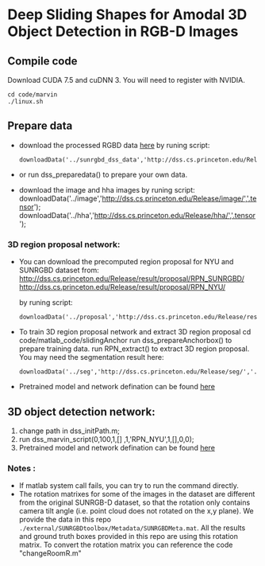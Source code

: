# Deep Sliding Shapes for Amodal 3D Object Detection in RGB-D Images
## Compile code
Download CUDA 7.5 and cuDNN 3. You will need to register with NVIDIA.
```shell
cd code/marvin
./linux.sh
```
## Prepare data 
* download the processed RGBD data [here](http://dss.cs.princeton.edu/Release/sunrgbd_dss_data) by runing script:
     ```shell
     downloadData('../sunrgbd_dss_data','http://dss.cs.princeton.edu/Release/sunrgbd_dss_data/','.bin');
     ```
* or run dss_preparedata() to prepare your own data.

* download the image and hha images by runing script:
    downloadData('../image','http://dss.cs.princeton.edu/Release/image/','.tensor');
    downloadData('../hha','http://dss.cs.princeton.edu/Release/hha/','.tensor');
    
### 3D region proposal network:
* You can download the precomputed region proposal for NYU and SUNRGBD dataset from:
    http://dss.cs.princeton.edu/Release/result/proposal/RPN_SUNRGBD/
    http://dss.cs.princeton.edu/Release/result/proposal/RPN_NYU/
    
    by runing script:
    ```shell
    downloadData('../proposal','http://dss.cs.princeton.edu/Release/result/proposal/RPN_NYU/','.mat');
    ```

* To train 3D region proposal network and extract 3D region proposal
       cd code/matlab_code/slidingAnchor
       run dss_prepareAnchorbox() to prepare training data.
       run RPN_extract() to extract 3D region proposal.
       You may need the segmentation result here:
    ```shell
    downloadData('../seg','http://dss.cs.princeton.edu/Release/seg/','.mat');
    ```
* Pretrained model and network defination can be found [here](http://dss.cs.princeton.edu/Release/pretrainedModels/DSS/RPN/multi_dpcv1/)
    

## 3D object detection network: 
1. change path in dss_initPath.m;
2. run dss_marvin_script(0,100,1,[]  ,1,'RPN_NYU',1,[],0,0);
3. Pretrained model and network defination can be found [here](http://dss.cs.princeton.edu/Release/pretrainedModels/DSS/ORN/)
    
### Notes :
* If matlab system call fails, you can try to run the command directly.
* The rotation matrixes for some of the images in the dataset are different from the original SUNRGB-D dataset,  so that the rotation only contains camera tilt angle (i.e. point cloud does not rotated on the x,y plane). We provide the data in this repo ```./external/SUNRGBDtoolbox/Metadata/SUNRGBDMeta.mat```. All the results and ground truth boxes provided in this repo are using this rotation matrix. To convert the rotation matrix you can reference the code "changeRoomR.m"
   
